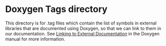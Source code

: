 # Doxygen Tags directory

This directory is for .tag files which contain the list of symbols in
external libraries that are documented using Doxygen, so that we can
link to them in our documentation. See [Linking to External
Documentation](https://www.doxygen.nl/manual/external.html) in the
Doxygen manual for more information.
